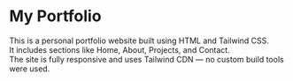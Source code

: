 # My Portfolio

This is a personal portfolio website built using HTML and Tailwind CSS.  
It includes sections like Home, About, Projects, and Contact.  
The site is fully responsive and uses Tailwind CDN — no custom build tools were used.
